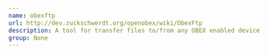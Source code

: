 ```yaml
---
name: obexftp
url: http://dev.zuckschwerdt.org/openobex/wiki/ObexFtp
description: A tool for transfer files to/from any OBEX enabled device.
group: None
---
```

